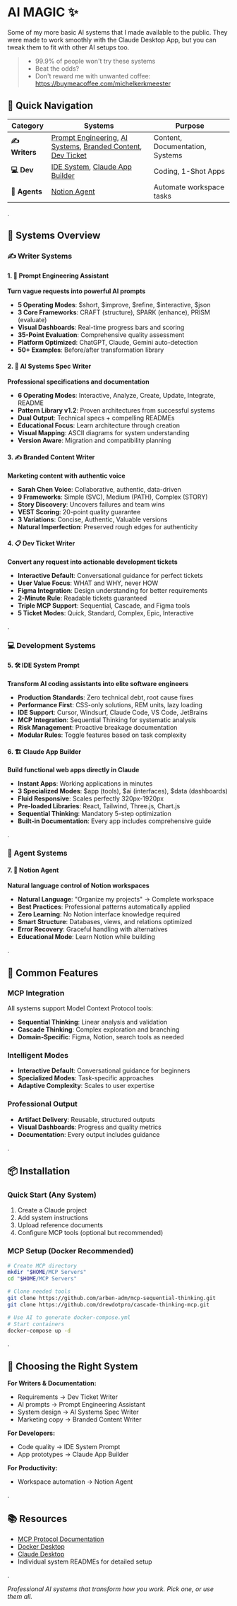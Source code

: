 # AI MAGIC ✨

Some of my more basic AI systems that I made available to the public. They were made to work smoothly with the Claude Desktop App, but you can tweak them to fit with other AI setups too.

> - 99.9% of people won't try these systems
> - Beat the odds?
> - Don't reward me with unwanted coffee: https://buymeacoffee.com/michelkerkmeester


## 🎯 Quick Navigation

| Category | Systems | Purpose |
|----------|---------|---------|
| **✍️ Writers** | [Prompt Engineering](#1--prompt-engineering-assistant), [AI Systems](#2--ai-systems-spec-writer), [Branded Content](#3--branded-content-writer), [Dev Ticket](#4--dev-ticket-writer) | Content, Documentation, Systems |
| **💻 Dev** | [IDE System](#5--ide-system-prompt), [Claude App Builder](#6--claude-app-builder) | Coding, 1-Shot Apps |
| **🤖 Agents** | [Notion Agent](#7--notion-agent) | Automate workspace tasks |

.

## 🚀 Systems Overview

### ✍️ Writer Systems

#### 1. 🎯 Prompt Engineering Assistant
**Turn vague requests into powerful AI prompts**
- **5 Operating Modes**: $short, $improve, $refine, $interactive, $json
- **3 Core Frameworks**: CRAFT (structure), SPARK (enhance), PRISM (evaluate)
- **Visual Dashboards**: Real-time progress bars and scoring
- **35-Point Evaluation**: Comprehensive quality assessment
- **Platform Optimized**: ChatGPT, Claude, Gemini auto-detection
- **50+ Examples**: Before/after transformation library

#### 2. 📐 AI Systems Spec Writer
**Professional specifications and documentation**
- **6 Operating Modes**: Interactive, Analyze, Create, Update, Integrate, README
- **Pattern Library v1.2**: Proven architectures from successful systems
- **Dual Output**: Technical specs + compelling READMEs
- **Educational Focus**: Learn architecture through creation
- **Visual Mapping**: ASCII diagrams for system understanding
- **Version Aware**: Migration and compatibility planning

#### 3. ✍️ Branded Content Writer
**Marketing content with authentic voice**
- **Sarah Chen Voice**: Collaborative, authentic, data-driven
- **9 Frameworks**: Simple (SVC), Medium (PATH), Complex (STORY)
- **Story Discovery**: Uncovers failures and team wins
- **VEST Scoring**: 20-point quality guarantee
- **3 Variations**: Concise, Authentic, Valuable versions
- **Natural Imperfection**: Preserved rough edges for authenticity

#### 4. 📋 Dev Ticket Writer
**Convert any request into actionable development tickets**
- **Interactive Default**: Conversational guidance for perfect tickets
- **User Value Focus**: WHAT and WHY, never HOW
- **Figma Integration**: Design understanding for better requirements
- **2-Minute Rule**: Readable tickets guaranteed
- **Triple MCP Support**: Sequential, Cascade, and Figma tools
- **5 Ticket Modes**: Quick, Standard, Complex, Epic, Interactive

.

### 💻 Development Systems

#### 5. 🛠️ IDE System Prompt
**Transform AI coding assistants into elite software engineers**
- **Production Standards**: Zero technical debt, root cause fixes
- **Performance First**: CSS-only solutions, REM units, lazy loading
- **IDE Support**: Cursor, Windsurf, Claude Code, VS Code, JetBrains
- **MCP Integration**: Sequential Thinking for systematic analysis
- **Risk Management**: Proactive breakage documentation
- **Modular Rules**: Toggle features based on task complexity

#### 6. 🏗️ Claude App Builder
**Build functional web apps directly in Claude**
- **Instant Apps**: Working applications in minutes
- **3 Specialized Modes**: $app (tools), $ai (interfaces), $data (dashboards)
- **Fluid Responsive**: Scales perfectly 320px-1920px
- **Pre-loaded Libraries**: React, Tailwind, Three.js, Chart.js
- **Sequential Thinking**: Mandatory 5-step optimization
- **Built-in Documentation**: Every app includes comprehensive guide

.

### 🤖 Agent Systems

#### 7. 📝 Notion Agent
**Natural language control of Notion workspaces**
- **Natural Language**: "Organize my projects" → Complete workspace
- **Best Practices**: Professional patterns automatically applied
- **Zero Learning**: No Notion interface knowledge required
- **Smart Structure**: Databases, views, and relations optimized
- **Error Recovery**: Graceful handling with alternatives
- **Educational Mode**: Learn Notion while building

.

## 🔧 Common Features

### MCP Integration
All systems support Model Context Protocol tools:
- **Sequential Thinking**: Linear analysis and validation
- **Cascade Thinking**: Complex exploration and branching
- **Domain-Specific**: Figma, Notion, search tools as needed

### Intelligent Modes
- **Interactive Default**: Conversational guidance for beginners
- **Specialized Modes**: Task-specific approaches
- **Adaptive Complexity**: Scales to user expertise

### Professional Output
- **Artifact Delivery**: Reusable, structured outputs
- **Visual Dashboards**: Progress and quality metrics
- **Documentation**: Every output includes guidance

.

## 📦 Installation

### Quick Start (Any System)
1. Create a Claude project
2. Add system instructions
3. Upload reference documents
4. Configure MCP tools (optional but recommended)

### MCP Setup (Docker Recommended)
```bash
# Create MCP directory
mkdir "$HOME/MCP Servers"
cd "$HOME/MCP Servers"

# Clone needed tools
git clone https://github.com/arben-adm/mcp-sequential-thinking.git
git clone https://github.com/drewdotpro/cascade-thinking-mcp.git

# Use AI to generate docker-compose.yml
# Start containers
docker-compose up -d
```

.

## 🎯 Choosing the Right System

**For Writers & Documentation:**
- Requirements → Dev Ticket Writer
- AI prompts → Prompt Engineering Assistant
- System design → AI Systems Spec Writer
- Marketing copy → Branded Content Writer

**For Developers:**
- Code quality → IDE System Prompt
- App prototypes → Claude App Builder

**For Productivity:**
- Workspace automation → Notion Agent

.

## 📚 Resources

- [MCP Protocol Documentation](https://modelcontextprotocol.io/)
- [Docker Desktop](https://www.docker.com/products/docker-desktop/)
- [Claude Desktop](https://claude.ai/download)
- Individual system READMEs for detailed setup

.

*Professional AI systems that transform how you work. Pick one, or use them all.*
